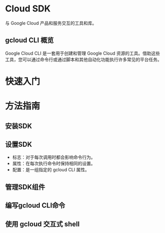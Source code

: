 # Cloud SDK
与 Google Cloud 产品和服务交互的工具和库。

## gcloud CLI 概览
Google Cloud CLI 是一套用于创建和管理 Google Cloud 资源的工具。借助这些工具，您可以通过命令行或通过脚本和其他自动化功能执行许多常见的平台任务。

# 快速入门

# 方法指南
## 安装SDK
## 设置SDK
* 标志：对于每次调用时都会影响命令行为。
* 属性：在每次执行命令时保持相同的设置。
* 配置：是一组指定的 gcloud CLI 属性。

## 管理SDK组件
## 编写gcloud CLI命令
## 使用 gcloud 交互式 shell